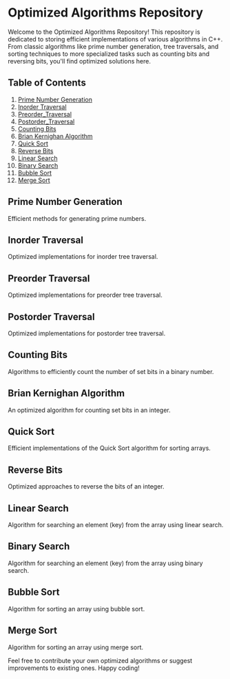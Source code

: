 # Optimized Algorithms Repository

Welcome to the Optimized Algorithms Repository! This repository is dedicated to storing efficient implementations of various algorithms in C++. From classic algorithms like prime number generation, tree traversals, and sorting techniques to more specialized tasks such as counting bits and reversing bits, you'll find optimized solutions here.

## Table of Contents
1. [Prime Number Generation](#prime-number-generation)
2. [Inorder Traversal](#inorder-traversal)
3. [Preorder_Traversal](#preorder-traversal)
4. [Postorder_Traversal](#postorder-traversal)
5. [Counting Bits](#counting-bits)
6. [Brian Kernighan Algorithm](#brian-kernighan-algorithm)
7. [Quick Sort](#quick-sort)
8. [Reverse Bits](#reverse-bits)
9. [Linear Search](#linear-search)
10. [Binary Search](#binary-search)
11. [Bubble Sort](#bubble-sort)
12. [Merge Sort](#merge-sort)

## Prime Number Generation
Efficient methods for generating prime numbers.

## Inorder Traversal
Optimized implementations for inorder tree traversal.

## Preorder Traversal
Optimized implementations for preorder tree traversal.

## Postorder Traversal
Optimized implementations for postorder tree traversal.

## Counting Bits
Algorithms to efficiently count the number of set bits in a binary number.

## Brian Kernighan Algorithm
An optimized algorithm for counting set bits in an integer.

## Quick Sort
Efficient implementations of the Quick Sort algorithm for sorting arrays.

## Reverse Bits
Optimized approaches to reverse the bits of an integer.

## Linear Search
Algorithm for searching an element (key) from the array using linear search.

## Binary Search
Algorithm for searching an element (key) from the array using binary search.

## Bubble Sort
Algorithm for sorting an array using bubble sort.

## Merge Sort
Algorithm for sorting an array using merge sort.

Feel free to contribute your own optimized algorithms or suggest improvements to existing ones. Happy coding!
